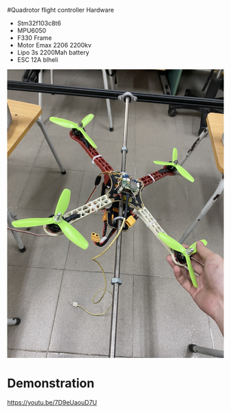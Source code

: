 #Quadrotor flight controller
 Hardware
 - Stm32f103c8t6
 - MPU6050
 - F330 Frame
 - Motor Emax 2206 2200kv
 - Lipo 3s 2200Mah battery
 - ESC 12A blheli

![exampl](./resource/img2.jpg)
# Demonstration
https://youtu.be/7D9eUaouD7U



